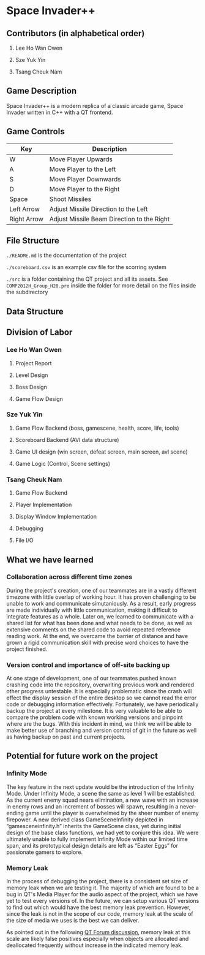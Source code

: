 # Space Invader++

## Contributors (in alphabetical order)

1. Lee Ho Wan Owen

2. Sze Yuk Yin

3. Tsang Cheuk Nam

## Game Description

Space Invader++ is a modern replica of a classic arcade game, Space Invader written in C++ with a QT frontend. 

## Game Controls

| Key         	| Description                              	|
|-------------	|------------------------------------------	|
| W           	| Move Player Upwards                      	|
| A           	| Move Player to the Left                  	|
| S           	| Move Player Downwards                    	|
| D           	| Move Player to the Right                 	|
| Space       	| Shoot Missiles                         	|
| Left Arrow  	| Adjust Missile Direction to the Left  	|
| Right Arrow 	| Adjust Missile Beam Direction to the Right 	|

## File Structure

`./README.md` is the documentation of the project

`./scoreboard.csv` is an example csv file for the scorring system

`./src` is a folder containing the QT project and all its assets. See `COMP2012H_Group_H20.pro` inside the folder for more detail on the files inside the subdirectory


## Data Structure

## Division of Labor

### Lee Ho Wan Owen

1. Project Report

2. Level Design

3. Boss Design

4. Game Flow Design

### Sze Yuk Yin

1. Game Flow Backend (boss, gamescene, health, score, life, tools)

2. Scoreboard Backend (AVl data structure)

3. Game UI design (win screen, defeat screen, main screen, avl scene)

4. Game Logic (Control, Scene settings)

### Tsang Cheuk Nam

1. Game Flow Backend

2. Player Implementation

3. Display Window Implementation

4. Debugging

5. File I/O

## What we have learned

### Collaboration across different time zones

During the project's creation, one of our teammates are in a vastly different timezone with little overlap of working hour. It has proven challenging to be unable to work and communicate simutaniously. As a result, early progress are made individually with little communication, making it difficult to integrate features as a whole. Later on, we learned to communicate with a shared list for what has been done and what needs to be done, as well as extensive comments on the shared code to avoid repeated reference reading work. At the end, we overcame the barrier of distance and have grown a rigid communication skill with precise word choices to have the project finished.

### Version control and importance of off-site backing up

At one stage of development, one of our teammates pushed known crashing code into the repository, overwriting previous work and rendered other progress untestable. It is especially problematic since the crash will effect the display session of the entire desktop so we cannot read the error code or debugging information effectively. Fortunately, we have periodically backup the project at every milestone. It is very valuable to be able to compare the problem code with known working versions and pinpoint where are the bugs. With this incident in mind, we think we will be able to make better use of branching and version control of git in the future as well as having backup on past and current projects.

## Potential for future work on the project

### Infinity Mode

The key feature in the next update would be the introduction of the Infinity Mode. Under Infinity Mode, a scene the same as level 1 will be established. As the current enemy squad nears elimination, a new wave with an increase in enemy rows and an increment of bosses will spawn, resulting in a never-ending game until the player is overwhelmed by the sheer number of enemy firepower. A new derived class GameSceneInfinity depicted in “gamesceneinfinity.h” inherits the GameScene class, yet during initial design of the base class functions, we had yet to conjure this idea. We were ultimately unable to fully implement Infinity Mode within our limited time span, and its prototypical design details are left as “Easter Eggs” for passionate gamers to explore.

### Memory Leak

In the process of debugging the project, there is a consistent set size of memory leak when we are testing it. The majority of which are found to be a bug in QT's Media Player for the audio aspect of the project, which we have yet to test every versions of. In the future, we can setup various QT versions to find out which would have the best memory leak prevention. However, since the leak is not in the scope of our code, memory leak at the scale of the size of media we uses is the best we can deliver.

As pointed out in the following [QT Forum discussion](https://forum.qt.io/topic/84048/memory-leak-on-empty-qt-widgets-application), memory leak at this scale are likely false positives especially when objects are allocated and deallocated frequently without increase in the indicated memory leak.

